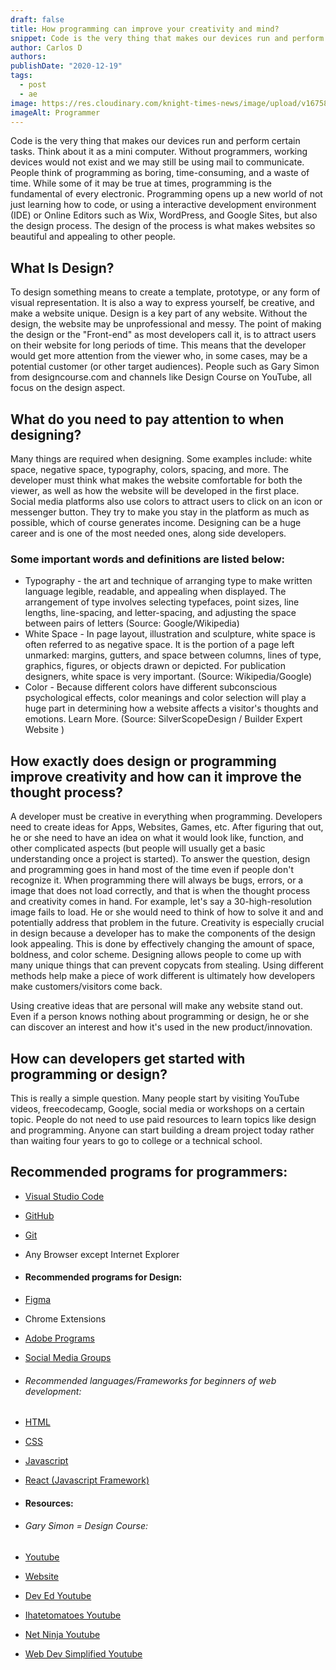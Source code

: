 ```yaml
---
draft: false
title: How programming can improve your creativity and mind?
snippet: Code is the very thing that makes our devices run and perform certain tasks...
author: Carlos D
authors:
publishDate: "2020-12-19"
tags:
  - post
  - ae
image: https://res.cloudinary.com/knight-times-news/image/upload/v1675891108/coding-1_ho6uxb.jpg
imageAlt: Programmer
---
```


Code is the very thing that makes our devices run and perform certain tasks. Think about it as a mini computer. Without programmers, working devices would not exist and we may still be using mail to communicate. People think of programming as boring, time-consuming, and a waste of time. While some of it may be true at times, programming is the fundamental of every electronic. Programming opens up a new world of not just learning how to code, or using a interactive development environment (IDE) or Online Editors such as Wix, WordPress, and Google Sites, but also the design process. The design of the process is what makes websites so beautiful and appealing to other people.

## What Is Design?

To design something means to create a template, prototype, or any form of visual representation. It is also a way to express yourself, be creative, and make a website unique. Design is a key part of any website. Without the design, the website may be unprofessional and messy. The point of making the design or the "Front-end" as most developers call it, is to attract users on their website for long periods of time. This means that the developer would get more attention from the viewer who, in some cases, may be a potential customer (or other target audiences). People such as Gary Simon from designcourse.com and channels like Design Course on YouTube, all focus on the design aspect.

## What do you need to pay attention to when designing?

Many things are required when designing. Some examples include: white space, negative space, typography, colors, spacing, and more. The developer must think what makes the website comfortable for both the viewer, as well as how the website will be developed in the first place. Social media platforms also use colors to attract users to click on an icon or messenger button. They try to make you stay in the platform as much as possible, which of course generates income. Designing can be a huge career and is one of the most needed ones, along side developers.

### Some important words and definitions are listed below:

- Typography - the art and technique of arranging type to make written language legible, readable, and appealing when displayed. The arrangement of type involves selecting typefaces, point sizes, line lengths, line-spacing, and letter-spacing, and adjusting the space between pairs of letters (Source: Google/Wikipedia)
- White Space - In page layout, illustration and sculpture, white space is often referred to as negative space. It is the portion of a page left unmarked: margins, gutters, and space between columns, lines of type, graphics, figures, or objects drawn or depicted. For publication designers, white space is very important. (Source: Wikipedia/Google)
- Color - Because different colors have different subconscious psychological effects, color meanings and color selection will play a huge part in determining how a website affects a visitor's thoughts and emotions. Learn More. (Source: SilverScopeDesign / Builder Expert Website )

## How exactly does design or programming improve creativity and how can it improve the thought process?

A developer must be creative in everything when programming. Developers need to create ideas for Apps, Websites, Games, etc. After figuring that out, he or she need to have an idea on what it would look like, function, and other complicated aspects (but people will usually get a basic understanding once a project is started). To answer the question, design and programming goes in hand most of the time even if people don't recognize it. When programming there will always be bugs, errors, or a image that does not load correctly, and that is when the thought process and creativity comes in hand. For example, let's say a 30-high-resolution image fails to load. He or she would need to think of how to solve it and and potentially address that problem in the future. Creativity is especially crucial in design because a developer has to make the components of the design look appealing. This is done by effectively changing the amount of space, boldness, and color scheme. Designing allows people to come up with many unique things that can prevent copycats from stealing. Using different methods help make a piece of work different is ultimately how developers make customers/visitors come back.

Using creative ideas that are personal will make any website stand out. Even if a person knows nothing about programming or design, he or she can discover an interest and how it's used in the new product/innovation.

## How can developers get started with programming or design?

This is really a simple question. Many people start by visiting YouTube videos, freecodecamp, Google, social media or workshops on a certain topic. People do not need to use paid resources to learn topics like design and programming. Anyone can start building a dream project today rather than waiting four years to go to college or a technical school.

## Recommended programs for programmers:

- [Visual Studio Code](https://code.visualstudio.com)
- [GitHub](https://github.com)
- [Git](https://git-scm.com)
- Any Browser except Internet Explorer
- #### Recommended programs for Design:
- [Figma](https://figma.com)
- Chrome Extensions
- [Adobe Programs](https://creativecloud.com)
- [Social Media Groups](https://www.facebook.com/groups/1605550896386197)

- ###### Recommended languages/Frameworks for beginners of web development:

- [HTML](https://www.w3schools.com/html/default.asp)
- [CSS](https://www.w3schools.com/css/default.asp)
- [Javascript](https://www.w3schools.com/js/default.asp)
- [React (Javascript Framework)](https://www.w3schools.com/react/default.asp)

- #### Resources:

- ###### Gary Simon = Design Course:
- [Youtube](https://www.youtube.com/user/DesignCourse)
- [Website](https://designcourse.com/)

- [Dev Ed Youtube](https://www.youtube.com/channel/UClb90NQQcskPUGDIXsQEz5Q)
- [Ihatetomatoes Youtube](https://www.youtube.com/user/ihatetomatoesblog)
- [Net Ninja Youtube](https://www.youtube.com/channel/UCW5YeuERMmlnqo4oq8vwUpg)
- [Web Dev Simplified Youtube](https://www.youtube.com/channel/UCFbNIlppjAuEX4znoulh0Cw)
